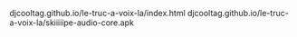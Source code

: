 djcooltag.github.io/le-truc-a-voix-la/index.html
djcooltag.github.io/le-truc-a-voix-la/skiiiiipe-audio-core.apk
